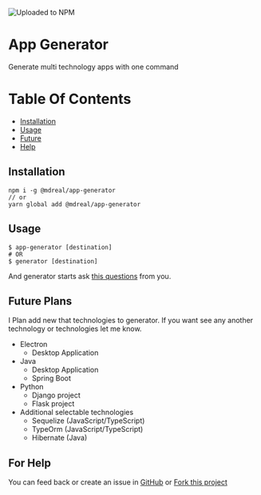 ![Uploaded to NPM](https://github.com/MDReal32/app-generator/actions/workflows/publish.yml/badge.svg)

# App Generator
Generate multi technology apps with one command

# Table Of Contents

- [Installation](#installation)
- [Usage](#usage)
- [Future](#future-plans)
- [Help](#for-help)

## Installation
```shell
npm i -g @mdreal/app-generator
// or
yarn global add @mdreal/app-generator
```

## Usage

```shell
$ app-generator [destination]
# OR
$ generator [destination]
```
And generator starts ask [this questions](./QUESTIONS.md) from you.

## Future Plans

I Plan add new that technologies to generator. If you want see any another technology or technologies let me know. 

- Electron
  - Desktop Application
- Java
  - Desktop Application
  - Spring Boot
- Python 
  - Django project
  - Flask project
- Additional selectable technologies
  * Sequelize (JavaScript/TypeScript)
  * TypeOrm (JavaScript/TypeScript)
  * Hibernate (Java)

## For Help
You can feed back or create an issue in [GitHub](https://github.com/MDReal32/app-generator/issues/new) or [Fork this project](https://github.com/MDReal32/app-generator)
